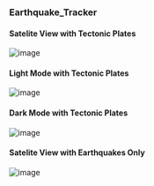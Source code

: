 ### Earthquake_Tracker

#### Satelite View with Tectonic Plates
![image](https://user-images.githubusercontent.com/104914008/193714292-67dc2665-dbc9-4ea4-88eb-9f5502995a81.png)

#### Light Mode with Tectonic Plates
![image](https://user-images.githubusercontent.com/104914008/193714377-6e719c75-bd12-4688-b9b6-aa51c49b832f.png)

#### Dark Mode with Tectonic Plates
![image](https://user-images.githubusercontent.com/104914008/193714419-2db78c9b-f4dc-42f6-98ba-83f6ab97c948.png)

#### Satelite View with Earthquakes Only
![image](https://user-images.githubusercontent.com/104914008/193714476-d849ac70-6c66-4dcb-8a47-66c906b60aaf.png)

